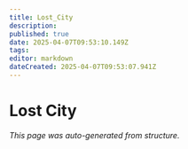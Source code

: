 ```yaml
---
title: Lost_City
description: 
published: true
date: 2025-04-07T09:53:10.149Z
tags: 
editor: markdown
dateCreated: 2025-04-07T09:53:07.941Z
---
```


# Lost City

*This page was auto-generated from structure.*